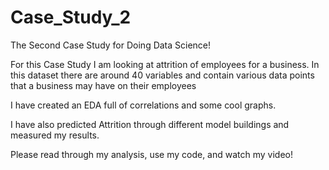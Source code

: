 # Case_Study_2
The Second Case Study for Doing Data Science!

For this Case Study I am looking at attrition of employees for a business. In this dataset there are around 40 variables and contain various data points that a business may have on their employees

I have created an EDA full of correlations and some cool graphs.

I have also predicted Attrition through different model buildings and measured my results.

Please read through my analysis, use my code, and watch my video!
